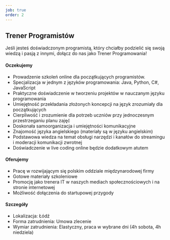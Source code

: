 ```yaml
---
job: true
order: 2
---
```


## Trener Programistów

Jeśli jesteś doświadczonym programistą, który chciałby podzielić się swoją wiedzą i pasją z innymi, dołącz do nas jako Trener Programowania!

#### Oczekujemy

- Prowadzenie szkoleń online dla początkujących programistów.
- Specjalizacja w jednym z języków programowania: Java, Python, C#, JavaScript
- Praktyczne doświadczenie w tworzeniu projektów w nauczanym języku programowania
- Umiejętność przekładania złożonych koncepcji na język zrozumiały dla początkujących
- Cierpliwość i zrozumienie dla potrzeb uczniów przy jednoczesnym przestrzeganiu planu zajęć
- Doskonała samoorganizacja i umiejętności komunikacyjne
- Znajomość języka angielskiego (materiały są w języku angielskim)
- Podstawowa wiedza na temat obsługi narzędzi i kanałów do streamingu i moderacji komunikacji zwrotnej
- Doświadczenie w live coding online będzie dodatkowym atutem

#### Oferujemy
- Pracę w rozwijającym się polskim oddziale międzynarodowej firmy
- Gotowe materiały szkoleniowe
- Promocję jako trenera IT w naszych mediach społecznościowych i na stronie internetowej
- Możliwość dołączenia do startupowej przygody

#### Szczegóły

- Lokalizacja: Łódź
- Forma zatrudnienia: Umowa zlecenie
- Wymiar zatrudnienia: Elastyczny, praca w wybrane dni (4h sobota, 4h niedziela)

